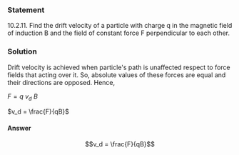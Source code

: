 ###  Statement 

$10.2.11.$ Find the drift velocity of a particle with charge q in the magnetic field of induction B and the field of constant force F perpendicular to each other. 

### Solution

Drift velocity is achieved when particle's path is unaffected respect to force fields that acting over it. So, absolute values of these forces are equal and their directions are opposed. Hence, 

$F = q~v_d~B$ 

$v_d = \frac{F}{qB}$ 

#### Answer

$$v_d = \frac{F}{qB}$$ 
